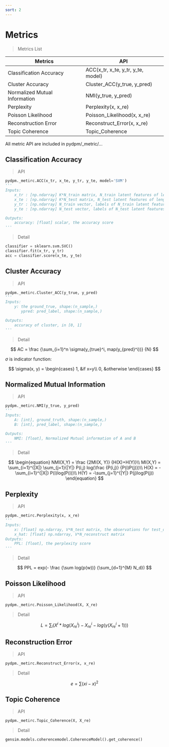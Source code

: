 ```yaml
---
sort: 2
---
```


# Metrics

> Metrics List

|  Metrics                       |  API                                 |
|--------------------------------|--------------------------------------|
|  Classification Accuracy       |  ACC(x_tr, x_te, y_tr, y_te, model)  |
|  Cluster Accuracy              |  Cluster_ACC(y_true, y_pred)         |
|  Normalized Mutual Information |  NMI(y_true, y_pred)                 |
|  Perplexity                    |  Perplexity(x, x_re)                 |
|  Poisson Likelihood            |  Poisson_Likelihood(x, x_re)         |
|  Reconstruction Error          |  Reconstruct_Error(x, x_re)          |
|  Topic Coherence               |  Topic_Coherence                     |

All metric API are included in pydpm/_metric/...



## Classification Accuracy

> API

```python
pydpm._metirc.ACC(x_tr, x_te, y_tr, y_te, model='SVM')
'''
Inputs:
    x_tr : [np.ndarray] K*N_train matrix, N_train latent features of length K
    x_te : [np.ndarray] K*N_test matrix, N_test latent features of length K
    y_tr : [np.ndarray] N_train vector, labels of N_train latent features
    y_te : [np.ndarray] N_test vector, labels of N_test latent features

Outputs:
    accuracy: [float] scalar, the accuracy score
'''
```

> Detail

```python
classifier = sklearn.svm.SVC()
classifier.fit(x_tr, y_tr)
acc = classifier.score(x_te, y_te)
```



## Cluster Accuracy

> API

```python
pydpm._metirc.Cluster_ACC(y_true, y_pred)
'''
Inputs:
    y: the ground_true, shape:(n_sample,)
       ypred: pred_label, shape:(n_sample,)

Outputs:
    accuracy of cluster, in [0, 1]
'''
```

> Detail

$$
AC = \frac {\sum_{i=1}^n \sigma(y_{true}^i, map(y_{pred}^i))} {N}
$$

$\sigma$ is indicator function:

$$
\sigma(x, y) = 
\begin{cases}
1, &if x=y\\
0, &otherwise
\end{cases}
$$



## Normalized Mutual Information

> API

```python
pydpm._metirc.NMI(y_true, y_pred)
'''
Inputs:
    A: [int], ground_truth, shape:(n_sample,)
    B: [int], pred_label, shape:(n_sample,)

Outputs:
    NMI: [float], Normalized Mutual information of A and B
'''
```

> Detail

$$
\begin{equation}
NMI(X,Y) = \frac {2MI(X, Y)} {H(X)+H(Y)}\\
MI(X,Y) = \sum_{i=1}^{|X|} \sum_{j=1}{|Y|} P(i,j) log(\frac {P(i,j)} {P(i)P(j)})\\
H(X) = -\sum_{i=1}^{|X|} P(i)log(P(i))\\
H(Y) = -\sum_{j=1}^{|Y|} P(j)log(P(j))
\end{equation}
$$



## Perplexity

> API

```python
pydpm._metirc.Perplexity(x, x_re)
'''
Inputs:
	x: [float] np.ndarray, V*N_test matrix, the observations for test_data
	x_hat: [float] np.ndarray, V*N_reconstruct matrix
Outputs:
	PPL: [float], the perplexity score
'''
```

> Detail

$$
PPL = exp(- \frac {\sum log(p(w))} {\sum_{d=1}^{M} N_d})
$$




## Poisson Likelihood

> API

```python
pydpm._metirc.Poisson_Likelihood(X, X_re)
```

> Detail

$$
L = \sum_i(X^i * log(X_{re}^i) - X_{re}^i - log(\gamma(X_{re}^i + 1)))
$$



## Reconstruction Error

> API

```python
pydpm._metirc.Reconstruct_Error(x, x_re)
```

> Detail

$$
e = \sum (xi - x)^2
$$



## Topic Coherence

> API

```python
pydpm._metirc.Topic_Coherence(X, X_re)
```

> Detail

```python
gensim.models.coherencemodel.CoherenceModel().get_coherence()
```


